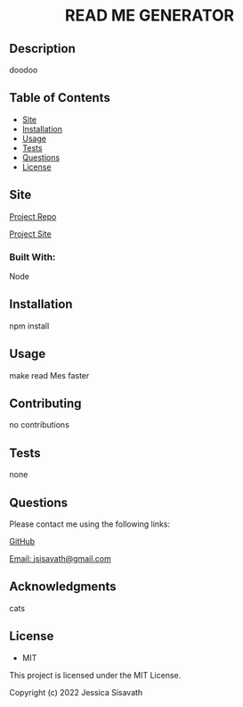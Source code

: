 
  <h1 align="center"> READ ME GENERATOR </h1>

  ## Description
  doodoo

  ## Table of Contents
  * [Site](#site)
  * [Installation](#installation)
  * [Usage](#usage)
  * [Tests](#tests)
  * [Questions](#questions)
  * [License](#license)
  
  ## Site 
  [Project Repo](https://github.com/Jessiferizzo/Professional-README.git)

  [Project Site](https://jessiferizzo.github.io/Professional-README/)

  ### Built With:
  Node
  
  ## Installation
  npm install
  
  ## Usage
  make read Mes faster
  
  ## Contributing
  no contributions
  
  ## Tests
  none
  
  ## Questions
  Please contact me using the following links:

  [GitHub](https://github.com/jessiferizzo)

  [Email: jsisavath@gmail.com](mailto:jsisavath@gmail.com)
  
  ## Acknowledgments
  cats

  ## License
  * MIT
  
  This project is licensed under the MIT License.
  
  Copyright (c) 2022 Jessica Sisavath
